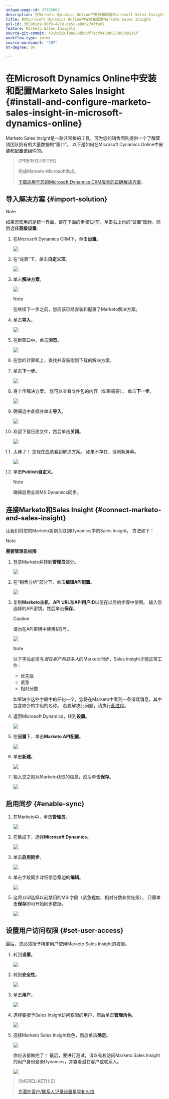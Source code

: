 ```yaml
---
unique-page-id: 37355602
description: 在Marketo Dynamics Online中安装和配置Microsoft Sales Insight - Marketo文档 — 产品文档
title: 在Microsoft Dynamics Online中安装和配置Marketo Sales Insight
exl-id: 3b58b109-96f9-427e-be5c-a8db270ffe69
feature: Marketo Sales Insights
source-git-commit: 431bd258f9a68bbb9df7acf043085578d3d91b1f
workflow-type: tm+mt
source-wordcount: '497'
ht-degree: 0%

---
```


# 在Microsoft Dynamics Online中安装和配置Marketo Sales Insight {#install-and-configure-marketo-sales-insight-in-microsoft-dynamics-online}

Marketo Sales Insight是一款非常棒的工具，可为您的销售团队提供一个了解营销团队拥有的大量数据的“窗口”。 以下是如何在Microsoft Dynamics Online中安装和配置该组件的。

>[!PREREQUISITES]
>
>完成Marketo-Microsoft集成。
>
>[下载适用于您的Microsoft Dynamics CRM版本的正确解决方案](/help/marketo/product-docs/marketo-sales-insight/msi-for-microsoft-dynamics/installing/download-the-marketo-sales-insight-solution-for-microsoft-dynamics.md)。

## 导入解决方案 {#import-solution}

>[!NOTE]
>
>如果您使用的是统一界面，请在下面的步骤1之前，单击右上角的“设置”图标，然后选择&#x200B;**高级设置**。

1. 在Microsoft Dynamics CRM下，单击&#x200B;**设置**。

   ![](assets/image2014-12-12-9-3a4-3a56-1.png)

1. 在“设置”下，单击&#x200B;**自定义项**。

   ![](assets/image2015-4-29-14-3a22-3a1-1.png)

1. 单击&#x200B;**解决方案**。

   ![](assets/image2014-12-12-9-3a5-3a17-1.png)

   >[!NOTE]
   >
   >在继续下一步之前，您应该已经安装和配置了Marketo解决方案。

1. 单击&#x200B;**导入**。

   ![](assets/image2014-12-12-9-3a5-3a27-1.png)

1. 在新窗口中，单击&#x200B;**浏览**。

   ![](assets/image2014-12-12-9-3a5-3a36-1.png)

1. 在您的计算机上，查找并安装刚刚下载的解决方案。

1. 单击&#x200B;**下一步**。

   ![](assets/seven.png)

1. 将上传解决方案。 您可以查看文件包的内容（如果需要）。 单击&#x200B;**下一步**。

   ![](assets/image2014-12-12-9-3a6-3a10-1.png)

1. 确保选中此框并单击&#x200B;**导入**。

   ![](assets/image2014-12-12-9-3a6-3a19-1.png)

1. 欢迎下载日志文件，然后单击&#x200B;**关闭**。

   ![](assets/image2014-12-12-9-3a6-3a29-1.png)

1. 太棒了！ 您现在应该看到解决方案。 如果不存在，请刷新屏幕。

   ![](assets/eleven.png)

1. 单击&#x200B;**Publish自定义**。

   >[!NOTE]
   >
   >确保启用全局MS Dynamics同步。

## 连接Marketo和Sales Insight {#connect-marketo-and-sales-insight}

让我们将您的Marketo实例关联到Dynamics中的Sales Insight。 方法如下：

>[!NOTE]
>
>**需要管理员权限**

1. 登录Marketo并转到&#x200B;**管理员**&#x200B;部分。

   ![](assets/image2014-12-12-9-3a6-3a50-1.png)

1. 在“销售分析”部分下，单击&#x200B;**编辑API配置**。

   ![](assets/image2014-12-12-9-3a7-3a0-1.png)

1. 复制&#x200B;**Marketo主机**、**API URL**&#x200B;和&#x200B;**API用户ID**&#x200B;以便在以后的步骤中使用。 输入您选择的API密钥，然后单击&#x200B;**保存**。

   >[!CAUTION]
   >
   >请勿在API密钥中使用&amp;符号。

   ![](assets/image2014-12-12-9-3a7-3a9-1.png)

   >[!NOTE]
   >
   >以下字段必须与&#x200B;_潜在客户和联系人_&#x200B;的Marketo同步，Sales Insight才能正常工作：
   >
   >* 优先级
   >* 紧急
   >* 相对分数
   >
   >如果缺少这些字段中的任何一个，您将在Marketo中看到一条错误消息，其中包含缺少的字段的名称。 若要解决此问题，请执行[此过程](/help/marketo/product-docs/marketo-sales-insight/msi-for-microsoft-dynamics/setting-up-and-using/required-fields-for-syncing-marketo-with-dynamics.md)。

1. 返回Microsoft Dynamics，转到&#x200B;**设置**。

   ![](assets/image2014-12-12-9-3a7-3a25-1.png)

1. 在&#x200B;**设置**&#x200B;下，单击&#x200B;**Marketo API配置**。

   ![](assets/image2014-12-12-9-3a7-3a34-1.png)

1. 单击&#x200B;**新建**。

   ![](assets/image2014-12-12-9-3a8-3a8-1.png)

1. 输入您之前从Marketo获取的信息，然后单击&#x200B;**保存**。

   ![](assets/image2014-12-12-9-3a8-3a17-1.png)

## 启用同步 {#enable-sync}

1. 在Marketo中，单击&#x200B;**管理员**。

   ![](assets/enable-one.png)

1. 在集成下，选择&#x200B;**Microsoft Dynamics**。

   ![](assets/enable-two.png)

1. 单击&#x200B;**启用同步**。

   ![](assets/enable-three.png)

1. 单击字段同步详细信息旁边的&#x200B;**编辑**。

   ![](assets/enable-four.png)

1. 这将&#x200B;_自动_&#x200B;选择以前禁用的MSI字段（紧急程度、相对分数和优先级）。 只需单击&#x200B;**保存**&#x200B;即可开始同步数据。

   ![](assets/enable-five.png)

## 设置用户访问权限 {#set-user-access}

最后，您必须授予特定用户使用Marketo Sales Insight的权限。

1. 转到&#x200B;**设置**。

   ![](assets/image2014-12-12-9-3a8-3a34-1.png)

1. 转到&#x200B;**安全性**。

   ![](assets/image2015-4-29-14-3a56-3a33-1.png)

1. 单击&#x200B;**用户**。

   ![](assets/image2015-4-29-14-3a57-3a46-1.png)

1. 选择要授予Sales Insight访问权限的用户，然后单击&#x200B;**管理角色**。

   ![](assets/image2015-4-29-14-3a59-3a31-1.png)

1. 选择Marketo Sales Insight角色，然后单击&#x200B;**确定**。

   ![](assets/image2014-12-12-9-3a9-3a22-1.png)

   你应该都做完了！ 最后，要进行测试，请以有权访问Marketo Sales Insight的用户身份登录Dynamics，并查看潜在客户或联系人。

   ![](assets/image2015-4-29-15-3a2-3a27-1.png)

>[!MORELIKETHIS]
>
>[为潜在客户/联系人记录设置星星和火焰](/help/marketo/product-docs/marketo-sales-insight/msi-for-microsoft-dynamics/setting-up-and-using/setting-up-stars-and-flames-for-lead-contact-records.md)
